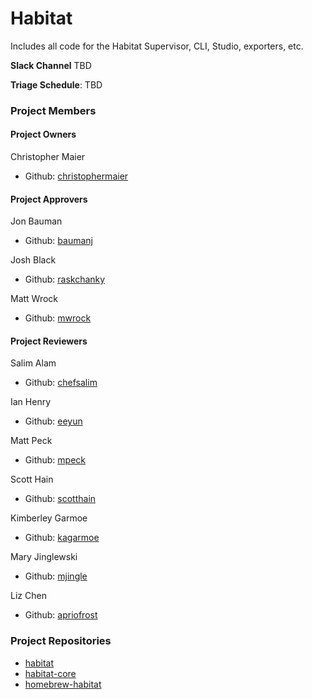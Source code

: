 # Habitat

Includes all code for the Habitat Supervisor, CLI, Studio, exporters, etc.

**Slack Channel** TBD

**Triage Schedule**: TBD

### Project Members

#### Project Owners

Christopher Maier
  - Github: [christophermaier](https://github.com/christophermaier)

#### Project Approvers

Jon Bauman
  - Github: [baumanj](https://github.com/baumanj)

Josh Black
  - Github: [raskchanky](https://github.com/raskchanky)

Matt Wrock
  - Github: [mwrock](https://github.com/mwrock)

#### Project Reviewers

Salim Alam
  - Github: [chefsalim](https://github.com/chefsalim)

Ian Henry
  - Github: [eeyun](https://github.com/eeyun)

Matt Peck
  - Github: [mpeck](https://github.com/mpeck)

Scott Hain
  - Github: [scotthain](https://github.com/scotthain)

Kimberley Garmoe
  - Github: [kagarmoe](https://github.com/kagarmoe)

Mary Jinglewski
  - Github: [mjingle](https://github.com/mjingle)

Liz Chen
  - Github: [apriofrost](https://github.com/apriofrost)

### Project Repositories

- [habitat](https://github.com/habitat-sh/habitat)
- [habitat-core](https://github.com/habitat-sh/core)
- [homebrew-habitat](https://github.com/habitat-sh/homebrew-habitat)

